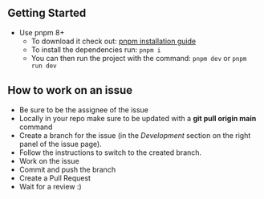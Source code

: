 ## Getting Started

- Use pnpm 8+
  - To download it check out: [pnpm installation guide](https://pnpm.io/installation)
  - To install the dependencies run: `pnpm i`
  - You can then run the project with the command: `pnpm dev` or `pnpm run dev`

## How to work on an issue

- Be sure to be the assignee of the issue
- Locally in your repo make sure to be updated with a **git pull origin main** command
- Create a branch for the issue (in the _Development_ section on the right panel of the issue page).
- Follow the instructions to switch to the created branch.
- Work on the issue
- Commit and push the branch
- Create a Pull Request
- Wait for a review :)
